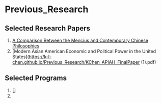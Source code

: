 # Previous_Research

## Selected Research Papers

1. [A Comparison Between the Mencius and Contemporary Chinese Philosophies](https://k-l-chen.github.io/Previous_Research/ChenKyle_CHIN309_FinalEssay.pdf)
2. [Modern Asian American Economic and Political Power in the United States](https://k-l-chen.github.io/Previous_Research/KChen_APIAH_FinalPaper (1).pdf)

## Selected Programs
1. []
2. 
